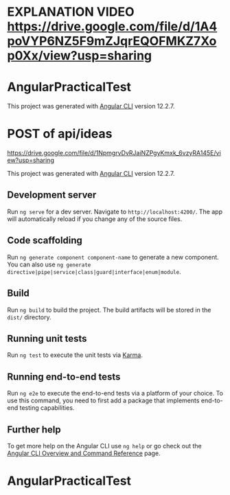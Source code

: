 # EXPLANATION VIDEO https://drive.google.com/file/d/1A4poVYP6NZ5F9mZJqrEQOFMKZ7Xop0Xx/view?usp=sharing
# AngularPracticalTest

This project was generated with [Angular CLI](https://github.com/angular/angular-cli) version 12.2.7.

# POST of api/ideas

https://drive.google.com/file/d/1NpmgrvDvRJaiNZPgyKmxk_6vzyRA145E/view?usp=sharing

This project was generated with [Angular CLI](https://github.com/angular/angular-cli) version 12.2.7.

## Development server

Run `ng serve` for a dev server. Navigate to `http://localhost:4200/`. The app will automatically reload if you change any of the source files.

## Code scaffolding

Run `ng generate component component-name` to generate a new component. You can also use `ng generate directive|pipe|service|class|guard|interface|enum|module`.

## Build

Run `ng build` to build the project. The build artifacts will be stored in the `dist/` directory.

## Running unit tests

Run `ng test` to execute the unit tests via [Karma](https://karma-runner.github.io).

## Running end-to-end tests

Run `ng e2e` to execute the end-to-end tests via a platform of your choice. To use this command, you need to first add a package that implements end-to-end testing capabilities.

## Further help

To get more help on the Angular CLI use `ng help` or go check out the [Angular CLI Overview and Command Reference](https://angular.io/cli) page.
# AngularPracticalTest
